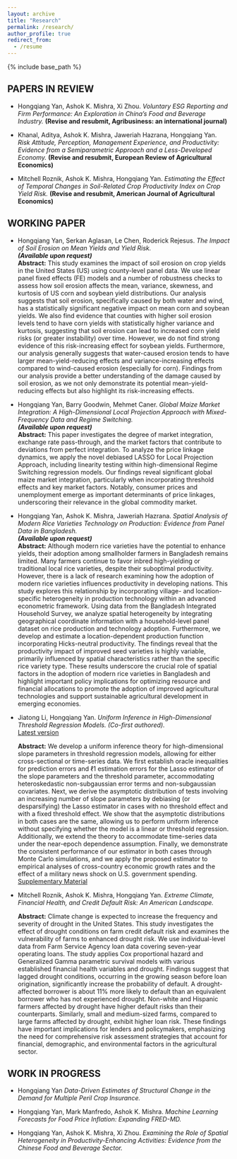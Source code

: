 ```yaml
---
layout: archive
title: "Research"
permalink: /research/
author_profile: true
redirect_from:
  - /resume
---
```


{% include base_path %}

## PAPERS IN REVIEW  

* Hongqiang Yan, Ashok K. Mishra, Xi Zhou. *Voluntary ESG Reporting and Firm Performance: An Exploration in China’s Food and Beverage Industry.* **(Revise and resubmit, Agribusiness: an international journal)**

* Khanal, Aditya, Ashok K. Mishra, Jaweriah Hazrana, Hongqiang Yan. *Risk Attitude, Perception, Management Experience, and Productivity: Evidence from a Semiparametric Approach and a Less-Developed Economy.* **(Revise and resubmit, European Review of Agricultural Economics)**  

* Mitchell Roznik, Ashok K. Mishra, Hongqiang Yan. *Estimating the Effect of Temporal Changes in Soil-Related Crop Productivity Index on Crop Yield Risk.* **(Revise and resubmit, American Journal of Agricultural Economics)**  


   
## WORKING PAPER 

* Hongqiang Yan, Serkan Aglasan, Le Chen, Roderick Rejesus. *The Impact of Soil Erosion on Mean Yields and Yield Risk.*  
  **_(Available upon request)_**  
  **Abstract:** This study examines the impact of soil erosion on crop yields in the United States (US) using county-level panel data. We use linear panel fixed effects (FE) models and a number of robustness checks to assess how soil erosion affects the mean, variance, skewness, and kurtosis of US corn and soybean yield distributions. Our analysis suggests that soil erosion, specifically caused by both water and wind, has a statistically significant negative impact on mean corn and soybean yields. We also find evidence that counties with higher soil erosion levels tend to have corn yields with statistically higher variance and kurtosis, suggesting that soil erosion can lead to increased corn yield risks (or greater instability) over time. However, we do not find strong evidence of this risk-increasing effect for soybean yields. Furthermore, our analysis generally suggests that water-caused erosion tends to have larger mean-yield-reducing effects and variance-increasing effects compared to wind-caused erosion (especially for corn). Findings from our analysis provide a better understanding of the damage caused by soil erosion, as we not only demonstrate its potential mean-yield-reducing effects but also highlight its risk-increasing effects.  

* Hongqiang Yan, Barry Goodwin, Mehmet Caner. *Global Maize Market Integration: A High-Dimensional Local Projection Approach with Mixed-Frequency Data and Regime Switching.*  
  **_(Available upon request)_**  
  **Abstract:** This paper investigates the degree of market integration, exchange rate pass-through, and the market factors that contribute to deviations from perfect integration. To analyze the price linkage dynamics, we apply the novel debiased LASSO for Local Projection Approach, including linearity testing within high-dimensional Regime Switching regression models.  Our findings reveal significant global maize market integration, particularly when incorporating threshold effects and key market factors. Notably, consumer prices and unemployment emerge as important determinants of price linkages, underscoring their relevance in the global commodity market.  

* Hongqiang Yan, Ashok K. Mishra, Jaweriah Hazrana. *Spatial Analysis of Modern Rice Varieties Technology on Production: Evidence from Panel Data in Bangladesh.*  
  **_(Available upon request)_**  
  **Abstract:** Although modern rice varieties have the potential to enhance yields, their adoption among smallholder farmers in Bangladesh remains limited. Many farmers continue to favor inbred high-yielding or traditional local rice varieties, despite their suboptimal productivity. However, there is a lack of research examining how the adoption of modern rice varieties influences productivity in developing nations. This study explores this relationship by incorporating village- and location-specific heterogeneity in production technology within an advanced econometric framework. Using data from the Bangladesh Integrated Household Survey, we analyze spatial heterogeneity by integrating geographical coordinate information with a household-level panel dataset on rice production and technology adoption. Furthermore, we develop and estimate a location-dependent production function incorporating Hicks-neutral productivity. The findings reveal that the productivity impact of improved seed varieties is highly variable, primarily influenced by spatial characteristics rather than the specific rice variety type. These results underscore the crucial role of spatial factors in the adoption of modern rice varieties in Bangladesh and highlight important policy implications for optimizing resource and financial allocations to promote the adoption of improved agricultural technologies and support sustainable agricultural development in emerging economies.

* Jiatong Li, Hongqiang Yan. *Uniform Inference in High-Dimensional Threshold Regression Models.* *(Co-first authored).*  
  [Latest version](https://arxiv.org/abs/2404.08105v2)  

  **Abstract:** We develop a uniform inference theory for high-dimensional slope parameters in threshold regression models, allowing for either cross-sectional or time-series data. We first establish oracle inequalities for prediction errors and ℓ1 estimation errors for the Lasso estimator of the slope parameters and the threshold parameter, accommodating heteroskedastic non-subgaussian error terms and non-subgaussian covariates. Next, we derive the asymptotic distribution of tests involving an increasing number of slope parameters by debiasing (or desparsifying) the Lasso estimator in cases with no threshold effect and with a fixed threshold effect. We show that the asymptotic distributions in both cases are the same, allowing us to perform uniform inference without specifying whether the model is a linear or threshold regression. Additionally, we extend the theory to accommodate time-series data under the near-epoch dependence assumption. Finally, we demonstrate the consistent performance of our estimator in both cases through Monte Carlo simulations, and we apply the proposed estimator to empirical analyses of cross-country economic growth rates and the effect of a military news shock on U.S. government spending.  
[Supplementary Material](https://github.com/hongqiangyan/desparsified_Lasso_threshold_reg)
* Mitchell Roznik, Ashok K. Mishra, Hongqiang Yan. *Extreme Climate, Financial Health, and Credit Default Risk: An American Landscape.*  

  **Abstract:** Climate change is expected to increase the frequency and severity of drought in the United States. This study investigates the effect of drought conditions on farm credit default risk and examines the vulnerability of farms to enhanced drought risk. We use individual-level data from Farm Service Agency loan data covering seven-year operating loans. The study applies Cox proportional hazard and Generalized Gamma parametric survival models with various established financial health variables and drought. Findings suggest that lagged drought conditions, occurring in the growing season before loan origination, significantly increase the probability of default. A drought-affected borrower is about 11% more likely to default than an equivalent borrower who has not experienced drought. Non-white and Hispanic farmers affected by drought have higher default risks than their counterparts. Similarly, small and medium-sized farms, compared to large farms affected by drought, exhibit higher loan risk. These findings have important implications for lenders and policymakers, emphasizing the need for comprehensive risk assessment strategies that account for financial, demographic, and environmental factors in the agricultural sector.

## WORK IN PROGRESS  

* Hongqiang Yan *Data-Driven Estimates of Structural Change in the Demand for Multiple Peril Crop Insurance.*  

* Hongqiang Yan, Mark Manfredo, Ashok K. Mishra. *Machine Learning Forecasts for Food Price Inflation: Expanding FRED-MD.*  

* Hongqiang Yan, Ashok K. Mishra, Xi Zhou. *Examining the Role of Spatial Heterogeneity in Productivity-Enhancing Activities: Evidence from the Chinese Food and Beverage Sector.*  
